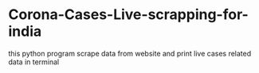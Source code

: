 # Corona-Cases-Live-scrapping-for-india
this python program scrape data from website and print live cases related data in terminal 

